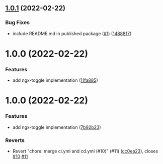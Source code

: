 ## [1.0.1](https://github.com/bobbyg603/ngx-toggle/compare/v1.0.0...v1.0.1) (2022-02-22)


### Bug Fixes

* include README.md in published package ([#1](https://github.com/bobbyg603/ngx-toggle/issues/1)) ([1488817](https://github.com/bobbyg603/ngx-toggle/commit/1488817196e0bef73f479885a9274f6c48d0bafd))

# 1.0.0 (2022-02-22)


### Features

* add ngx-toggle implementation ([11fa885](https://github.com/bobbyg603/ngx-toggle/commit/11fa8854ccca98cf834ce9a3ea35bda114002c5e))

# 1.0.0 (2022-02-22)


### Features

* add ngx-toggle implementation ([7b92b23](https://github.com/bobbyg603/ngx-toggle/commit/7b92b23b389ccf71e360dfa766f9f2e828d4ff19))


### Reverts

* Revert "chore: merge ci.yml and cd.yml (#10)" (#11) ([cc0ea23](https://github.com/bobbyg603/ngx-toggle/commit/cc0ea237a93bd3ccac39564336dcdfd2a2994d41)), closes [#10](https://github.com/bobbyg603/ngx-toggle/issues/10) [#11](https://github.com/bobbyg603/ngx-toggle/issues/11)
